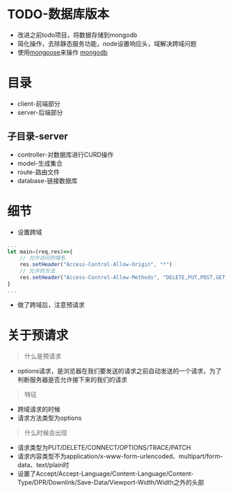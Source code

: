# TODO-数据库版本
- 改进之前todo项目，将数据存储到mongodb
- 简化操作，去除静态服务功能，node设置响应头，域解决跨域问题
- 使用[mongoose](http://www.mongoosejs.net/)来操作 [mongodb](https://www.mongodb.com/)
# 目录
- client-前端部分
- server-后端部分

## 子目录-server
- controller-对数据库进行CURD操作
- model-生成集合
- route-路由文件
- database-链接数据库

# 细节
- 设置跨域
```js
...
let main=(req,res)=>{
    // 允许访问的域名
    res.setHeader("Access-Control-Allow-Origin", "*")
    // 允许的方法
    res.setHeader("Access-Control-Allow-Methods", "DELETE,PUT,POST,GET,OPTIONS")
}
...
```
- 做了跨域后，注意预请求

# 关于预请求
>什么是预请求
- options请求，是浏览器在我们要发送的请求之前自动发送的一个请求，为了判断服务器是否允许接下来的我们的请求
>特征
- 跨域请求的时候
- 请求方法类型为options
>什么时候会出现
- 请求类型为PUT/DELETE/CONNECT/OPTIONS/TRACE/PATCH
- 请求内容类型不为application/x-www-form-urlencoded、multipart/form-data、text/plain时
- 设置了Accept/Accept-Language/Content-Language/Content-Type/DPR/Downlink/Save-Data/Viewport-Width/Width之外的头部